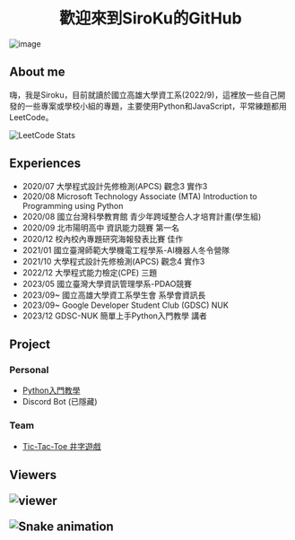 <h1 align="center">歡迎來到SiroKu的GitHub</h1>

![image](https://i.imgur.com/2gn5EI8.jpg)

<h2 align="left">About me</h3>
<p align="left">嗨，我是Siroku，目前就讀於國立高雄大學資工系(2022/9)，這裡放一些自己開發的一些專案或學校小組的專題，主要使用Python和JavaScript，平常練題都用LeetCode。</h3>

<!-- https://leetcode.card.workers.dev/ -->
![LeetCode Stats](https://leetcode.card.workers.dev/Siroku?theme=dark&font=patrick_hand&extension=activity)

###

<h2 align="left">Experiences</h2>
    <ul>
        <li>2020/07 大學程式設計先修檢測(APCS) 觀念3 實作3
        <li>2020/08 Microsoft Technology Associate (MTA) Introduction to Programming using Python
        <li>2020/08 國立台灣科學教育館 青少年跨域整合人才培育計畫(學生組)
        <li>2020/09 北市陽明高中 資訊能力競賽 第一名
        <li>2020/12 校內校內專題研究海報發表比賽 佳作
        <li>2021/01 國立臺灣師範大學機電工程學系-AI機器人冬令營隊
        <li>2021/10 大學程式設計先修檢測(APCS) 觀念4 實作3
        <li>2022/12 大學程式能力檢定(CPE) 三題
        <li>2023/05 國立臺灣大學資訊管理學系-PDAO競賽
        <li>2023/09~ 國立高雄大學資工系學生會 系學會資訊長
        <li>2023/09~ Google Developer Student Club (GDSC) NUK
        <li>2023/12 GDSC-NUK 簡單上手Python入門教學 講者
    </ul>

###
<h2 align="left">Project</h3>
<h3 align="left">Personal</h3>
    <ul>
        <li><a href="https://hackmd.io/L64LmTC0TO245Bnq5z4brQ>">Python入門教學</a>
        <li>Discord Bot (已隱藏)</li>
    </ul>
<h3 align="left">Team</h3>
    <ul>
        <li><a href="https://github.com/penguin72487/Tic-Tac-To">Tic-Tac-Toe 井字遊戲</a></li>
    </ul>

###

<h2 align="left">Viewers</p>

![viewer](https://count.getloli.com/get/@Siroku1006?theme=rule34)


<img src="https://raw.githubusercontent.com/SiroKu1006/SiroKu1006/output/snake.svg" alt="Snake animation" />

###